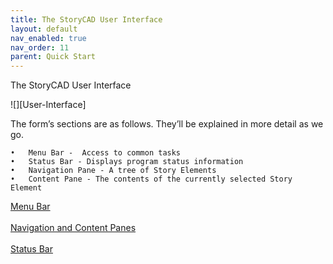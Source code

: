 ```yaml
---
title: The StoryCAD User Interface
layout: default
nav_enabled: true
nav_order: 11
parent: Quick Start
---
```


The StoryCAD User Interface

![][User-Interface]

The form’s sections are as follows. They’ll be explained in more detail as we go.

	•	Menu Bar -  Access to common tasks
	•	Status Bar - Displays program status information
	•	Navigation Pane - A tree of Story Elements
	•	Content Pane - The contents of the currently selected Story Element


[Menu Bar](Menu_Bar.html) <br/><br/>
[Navigation and  Content Panes](Navigation_and_Content_Panes.html) <br/><br/>
[Status Bar](Status_Bar.html) <br/><br/>
